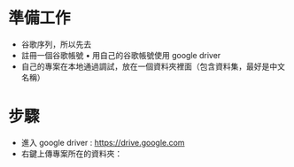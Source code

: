 # 準備工作
- 谷歌序列，所以先去 
- 註冊一個谷歌帳號 • 用自己的谷歌帳號使用 google driver 
- 自己的專案在本地通過調試，放在一個資料夾裡面（包含資料集，最好是中文名稱）
# 步驟
* 進入 google driver : https://drive.google.com
* 右鍵上傳專案所在的資料夾：
# 


